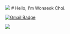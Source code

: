 <img src="https://capsule-render.vercel.app/api?type=waving&color=BDBDC8&height=150&section=header" />
# Hello, I'm Wonseok Choi.



[![Gmail Badge](https://img.shields.io/badge/Gmail-d14836?style=flat-square&logo=Gmail&logoColor=white&link=mailto:wonseok.choi@snu.ac.kr)](mailto:wonseok.choi@snu.ac.kr)

<img src="https://capsule-render.vercel.app/api?type=waving&color=BDBDC8&height=150&section=footer" />

